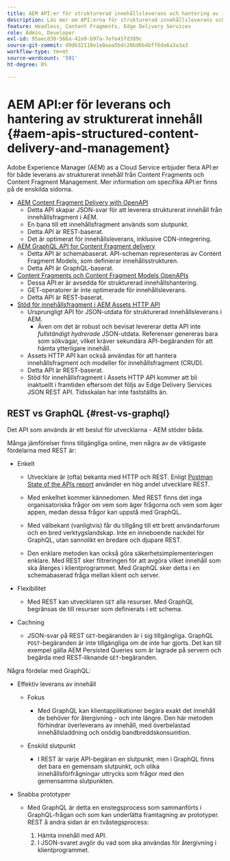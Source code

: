 ```yaml
---
title: AEM API:er för strukturerad innehållsleverans och hantering av innehållsfragment
description: Läs mer om API:erna för strukturerad innehållsleverans och hantering av innehållsfragment
feature: Headless, Content Fragments, Edge Delivery Services
role: Admin, Developer
exl-id: 95aecd30-566a-42a9-b97a-7efe45fd389c
source-git-commit: d9db32110e1e0aaa5bdc20bd6b4bff6da6a3a3a3
workflow-type: tm+mt
source-wordcount: '591'
ht-degree: 0%

---
```


# AEM API:er för leverans och hantering av strukturerat innehåll {#aem-apis-structured-content-delivery-and-management}

Adobe Experience Manager (AEM) as a Cloud Service erbjuder flera API:er för både leverans av strukturerat innehåll från Content Fragments och Content Fragment Management. Mer information om specifika API:er finns på de enskilda sidorna.

* [AEM Content Fragment Delivery with OpenAPI](/help/headless/aem-content-fragment-delivery-with-openapi.md)
   * Detta API skapar JSON-svar för att leverera strukturerat innehåll från innehållsfragment i AEM.
   * En bana till ett innehållsfragment används som slutpunkt.
   * Detta API är REST-baserat.
   * Det är optimerat för innehållsleverans, inklusive CDN-integrering.
* [AEM GraphQL API for Content Fragment delivery](/help/headless/graphql-api/content-fragments.md)
   * Detta API är schemabaserat. API-scheman representeras av Content Fragment Models, som definierar innehållsstrukturen.
   * Detta API är GraphQL-baserat.
* [Content Fragments och Content Fragment Models OpenAPIs](/help/headless/content-fragment-openapis.md)
   * Dessa API:er är avsedda för strukturerad innehållshantering.
   * GET-operatorer är inte optimerade för innehållsleverans.
   * Detta API är REST-baserat.
* [Stöd för innehållsfragment i AEM Assets HTTP API](/help/assets/content-fragments/assets-api-content-fragments.md)
   * Ursprungligt API för JSON-utdata för strukturerad innehållsleverans i AEM.
      * Även om det är robust och bevisat levererar detta API inte *fullständigt hydrerade* JSON-utdata. Referenser genereras bara som sökvägar, vilket kräver sekundära API-begäranden för att hämta ytterligare innehåll.
   * Assets HTTP API kan också användas för att hantera innehållsfragment och modeller för innehållsfragment (CRUD).
   * Detta API är REST-baserat.
   * Stöd för innehållsfragment i Assets HTTP API kommer att bli inaktuellt i framtiden eftersom det följs av Edge Delivery Services JSON REST API. Tidsskalan har inte fastställts än.

<!--
## JSON vs HTML {#json-vs-HTML}

The content delivery format used is driven by frontend implementation. Unstructured content/HTML for full-stack implementations, structured content/JSON for headless implementations, or a combination of both in hybrid implementations. 

Key considerations include:

* Definition
  * JSON (JavaScript Object Notation) - used to represent, access and process structured data. 
  * HTML (HyperText Markup Language) - a markup language of tags and elements in a hierarchical structure.
* Primary Purpose
  * JSON is often used for transferring structure content between the server and client app.
  * HTML is the standard markup language for creating and rendering web pages in a browser.
-->

## REST vs GraphQL {#rest-vs-graphql}

Det API som används är ett beslut för utvecklarna - AEM stöder båda.

Många jämförelser finns tillgängliga online, men några av de viktigaste fördelarna med REST är:

* Enkelt

   * Utvecklare är (ofta) bekanta med HTTP och REST. Enligt [Postman State of the APIs report](https://www.postman.com/state-of-api/) använder en hög andel utvecklare REST.

   * Med enkelhet kommer kännedomen. Med REST finns det inga organisatoriska frågor om vem som äger frågorna och vem som äger appen, medan dessa frågor kan uppstå med GraphQL.

   * Med välbekant (vanligtvis) får du tillgång till ett brett användarforum och en bred verktygslandskap. Inte en inneboende nackdel för GraphQL, utan sannolikt en bredare och djupare REST.

   * Den enklare metoden kan också göra säkerhetsimplementeringen enklare. Med REST sker filtreringen för att avgöra vilket innehåll som ska återges i klientprogrammet. Med GraphQL sker detta i en schemabaserad fråga mellan klient och server.

* Flexibilitet

   * Med REST kan utvecklaren `GET` alla resurser. Med GraphQL begränsas de till resurser som definierats i ett schema.

* Cachning

   * JSON-svar på REST `GET`-begäranden är i sig tillgängliga. GraphQL `POST`-begäranden är inte tillgängliga om de inte har gjorts. Det kan till exempel gälla AEM Persisted Queries som är lagrade på servern och begärda med REST-liknande `GET`-begäranden.

Några fördelar med GraphQL:

* Effektiv leverans av innehåll

   * Fokus

      * Med GraphQL kan klientapplikationer begära exakt det innehåll de behöver för återgivning - och inte längre. Den här metoden förhindrar överleverans av innehåll, med överbelastad innehållsladdning och onödig bandbreddskonsumtion.

   * Enskild slutpunkt

      * I REST är varje API-begäran en slutpunkt, men i GraphQL finns det bara en gemensam slutpunkt, och olika innehållsförfrågningar uttrycks som frågor med den gemensamma slutpunkten.

* Snabba prototyper

   * Med GraphQL är detta en enstegsprocess som sammanförts i GraphQL-frågan och som kan underlätta framtagning av prototyper. REST å andra sidan är en tvåstegsprocess:

      1. Hämta innehåll med API.
      2. I JSON-svaret avgör du vad som ska användas för återgivning i klientprogrammet.
